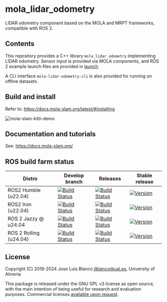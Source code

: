 # mola_lidar_odometry
LIDAR odometry component based on the MOLA and MRPT frameworks,
compatible with ROS 2.

## Contents
This repository provides a C++ library `mola_lidar_odometry` implementing LIDAR
odometry. Sensor input is provided via MOLA components, and ROS 2 example launch files are
provided in [launch](launch/).

A CLI interface `mola-lidar-odometry-cli` is also provided for running on
offline datasets.

## Build and install
Refer to: https://docs.mola-slam.org/latest/#installing

![mola-slam-kitti-demo](https://github.com/user-attachments/assets/45255aba-6ea2-44eb-b5e4-4cc52e8e7615)

## Documentation and tutorials
See: https://docs.mola-slam.org/

## ROS build farm status

| Distro | Develop branch | Releases | Stable release |
| ---    | ---            | ---      |  ---      |
| ROS2 Humble  (u22.04) |  [![Build Status](https://build.ros2.org/job/Hdev__mola_lidar_odometry__ubuntu_jammy_amd64/badge/icon)](https://build.ros2.org/job/Hdev__mola_lidar_odometry__ubuntu_jammy_amd64/) | [![Build Status](https://build.ros2.org/job/Hbin_uJ64__mola_lidar_odometry__ubuntu_jammy_amd64__binary/badge/icon)](https://build.ros2.org/job/Hbin_uJ64__mola_lidar_odometry__ubuntu_jammy_amd64__binary/)  | [![Version](https://img.shields.io/ros/v/humble/mola_lidar_odometry)](https://index.ros.org/search/?term=mola_lidar_odometry) |
| ROS2 Iron  (u22.04)   |  [![Build Status](https://build.ros2.org/job/Idev__mola_lidar_odometry__ubuntu_jammy_amd64/badge/icon)](https://build.ros2.org/job/Idev__mola_lidar_odometry__ubuntu_jammy_amd64/) | [![Build Status](https://build.ros2.org/job/Ibin_uJ64__mola_lidar_odometry__ubuntu_jammy_amd64__binary/badge/icon)](https://build.ros2.org/job/Ibin_uJ64__mola_lidar_odometry__ubuntu_jammy_amd64__binary/)  | [![Version](https://img.shields.io/ros/v/iron/mola_lidar_odometry)](https://index.ros.org/search/?term=mola_lidar_odometry) |
| ROS 2 Jazzy @ u24.04 | [![Build Status](https://build.ros2.org/job/Jdev__mola_lidar_odometry__ubuntu_noble_amd64/badge/icon)](https://build.ros2.org/job/Jdev__mola_lidar_odometry__ubuntu_noble_amd64/) | [![Build Status](https://build.ros2.org/job/Jbin_uN64__mola_lidar_odometry__ubuntu_noble_amd64__binary/badge/icon)](https://build.ros2.org/job/Jbin_uN64__mola_lidar_odometry__ubuntu_noble_amd64__binary/) | [![Version](https://img.shields.io/ros/v/jazzy/mola_lidar_odometry)](https://index.ros.org/search/?term=mola_lidar_odometry) | 
| ROS 2 Rolling (u24.04) | [![Build Status](https://build.ros2.org/job/Rdev__mola_lidar_odometry__ubuntu_noble_amd64/badge/icon)](https://build.ros2.org/job/Rdev__mola_lidar_odometry__ubuntu_noble_amd64/) | [![Build Status](https://build.ros2.org/job/Rbin_uN64__mola_lidar_odometry__ubuntu_noble_amd64__binary/badge/icon)](https://build.ros2.org/job/Rbin_uN64__mola_lidar_odometry__ubuntu_noble_amd64__binary/) | [![Version](https://img.shields.io/ros/v/rolling/mola_lidar_odometry)](https://index.ros.org/search/?term=mola_lidar_odometry) |


## License
Copyright (C) 2018-2024 Jose Luis Blanco <jlblanco@ual.es>, University of Almeria

This package is released under the GNU GPL v3 license as open source, with the main 
intention of being useful for research and evaluation purposes.
Commercial licenses [available upon request](https://docs.mola-slam.org/latest/solutions.html).

